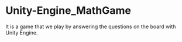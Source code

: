 # Unity-Engine_MathGame
It is a game that we play by answering the questions on the board with Unity Engine.
